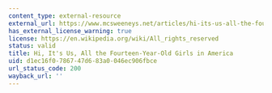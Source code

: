 ```yaml
---
content_type: external-resource
external_url: https://www.mcsweeneys.net/articles/hi-its-us-all-the-fourteen-year-old-girls-in-america
has_external_license_warning: true
license: https://en.wikipedia.org/wiki/All_rights_reserved
status: valid
title: Hi, It's Us, All the Fourteen-Year-Old Girls in America
uid: d1ec16f0-7867-47d6-83a0-046ec906fbce
url_status_code: 200
wayback_url: ''
---
```

